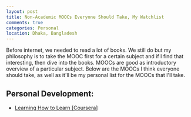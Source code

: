 ```yaml
---
layout: post
title: Non-Academic MOOCs Everyone Should Take, My Watchlist
comments: true
categories: Personal
location: Dhaka, Bangladesh
---
```


Before internet, we needed to read a lot of books. We still do but my philosophy is to take the MOOC first for a certain subject and if I find that interesting, then dive into the books. MOOCs are good as introductory overview of a particular subject. Below are the MOOCs I think everyone should take, as well as it'll be my personal list for the MOOCs that I'll take.

## Personal Development:

- <a href="https://coursera.org/learn/learning-how-to-learn?siteID=SAyYsTvLiGQ-Gv9FPHjsCEY3VDhRtDFuJg&utm_content=10&utm_medium=partners&utm_source=linkshare&utm_campaign=SAyYsTvLiGQ" target="_blank">Learning How to Learn [Coursera]</a>
